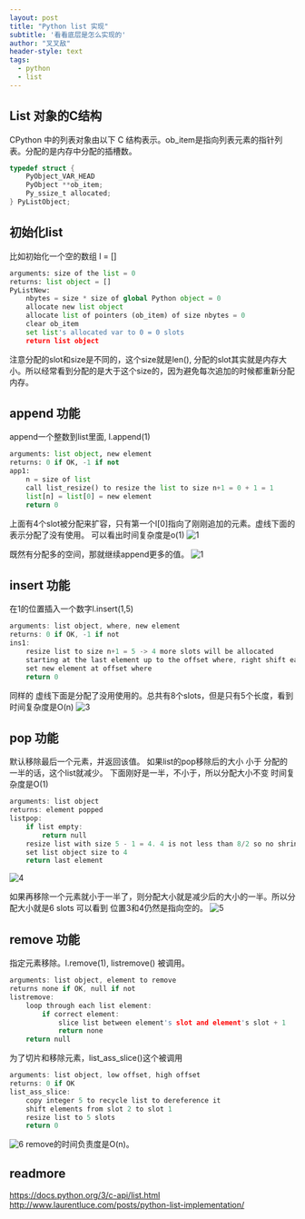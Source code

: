 ```yaml
---
layout: post
title: "Python list 实现"
subtitle: '看看底层是怎么实现的'
author: "叉叉敌"
header-style: text
tags:
  - python
  - list
---
```

## List 对象的C结构
CPython 中的列表对象由以下 C 结构表示。ob_item是指向列表元素的指针列表。分配的是内存中分配的插槽数。
```c
typedef struct {
    PyObject_VAR_HEAD
    PyObject **ob_item;
    Py_ssize_t allocated;
} PyListObject;
```

## 初始化list
比如初始化一个空的数组 l = []
```py
arguments: size of the list = 0
returns: list object = []
PyListNew:
    nbytes = size * size of global Python object = 0
    allocate new list object
    allocate list of pointers (ob_item) of size nbytes = 0
    clear ob_item
    set list's allocated var to 0 = 0 slots
    return list object
```
注意分配的slot和size是不同的，这个size就是len(), 分配的slot其实就是内存大小。所以经常看到分配的是大于这个size的，因为避免每次追加的时候都重新分配内存。

## append 功能

append一个整数到list里面, l.append(1)
```py
arguments: list object, new element
returns: 0 if OK, -1 if not
app1:
    n = size of list
    call list_resize() to resize the list to size n+1 = 0 + 1 = 1
    list[n] = list[0] = new element
    return 0

```
上面有4个slot被分配来扩容，只有第一个l[0]指向了刚刚追加的元素。虚线下面的表示分配了没有使用。
可以看出时间复杂度是o(1)
![1](https://gitee.com/chasays/mdPic/raw/master/uPic/HZmZxC.jpg)

既然有分配多的空间，那就继续append更多的值。
![1](https://gitee.com/chasays/mdPic/raw/master/uPic/QxHbBK.jpg)


## insert 功能

在1的位置插入一个数字l.insert(1,5)
```c
arguments: list object, where, new element
returns: 0 if OK, -1 if not
ins1:
    resize list to size n+1 = 5 -> 4 more slots will be allocated
    starting at the last element up to the offset where, right shift each element
    set new element at offset where
    return 0

```
同样的 虚线下面是分配了没用使用的。总共有8个slots，但是只有5个长度，看到时间复杂度是O(n)
![3](https://gitee.com/chasays/mdPic/raw/master/uPic/Tm9heQ.jpg)

## pop 功能
默认移除最后一个元素，并返回该值。
如果list的pop移除后的大小 小于 分配的一半的话，这个list就减少。
下面刚好是一半，不小于，所以分配大小不变
时间复杂度是O(1)
```c
arguments: list object
returns: element popped
listpop:
    if list empty:
        return null
    resize list with size 5 - 1 = 4. 4 is not less than 8/2 so no shrinkage
    set list object size to 4
    return last element
```
![4](https://gitee.com/chasays/mdPic/raw/master/uPic/KJAgqh.jpg)

如果再移除一个元素就小于一半了，则分配大小就是减少后的大小的一半。所以分配大小就是6 slots
可以看到 位置3和4仍然是指向空的。
![5](https://gitee.com/chasays/mdPic/raw/master/uPic/q89iB2.jpg)


## remove 功能
指定元素移除。l.remove(1), listremove() 被调用。
```c
arguments: list object, element to remove
returns none if OK, null if not
listremove:
    loop through each list element:
        if correct element:
            slice list between element's slot and element's slot + 1
            return none
    return null
```
为了切片和移除元素，list_ass_slice()这个被调用
```c
arguments: list object, low offset, high offset
returns: 0 if OK
list_ass_slice:
    copy integer 5 to recycle list to dereference it
    shift elements from slot 2 to slot 1
    resize list to 5 slots
    return 0
```
![6](https://gitee.com/chasays/mdPic/raw/master/uPic/Wth5IA.jpg)
remove的时间负责度是O(n)。


## readmore
https://docs.python.org/3/c-api/list.html
http://www.laurentluce.com/posts/python-list-implementation/